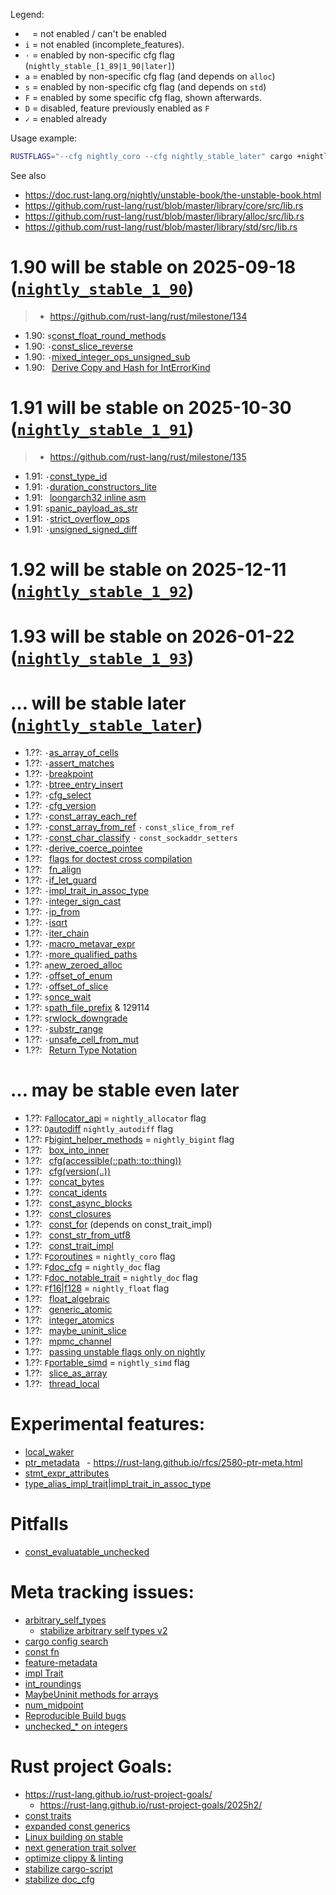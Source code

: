 

Legend:
- ` ` = not enabled / can't be enabled
- `i` = not enabled (incomplete_features).
- `·` = enabled by non-specific cfg flag (`nightly_stable_[1_89|1_90|later]`)
- `a` = enabled by non-specific cfg flag (and depends on `alloc`)
- `s` = enabled by non-specific cfg flag (and depends on `std`)
- `F` = enabled by some specific cfg flag, shown afterwards.
- `D` = disabled, feature previously enabled as `F`
- `✓` = enabled already

Usage example:
```sh
RUSTFLAGS="--cfg nightly_coro --cfg nightly_stable_later" cargo +nightly b
```

See also
- <https://doc.rust-lang.org/nightly/unstable-book/the-unstable-book.html>
- <https://github.com/rust-lang/rust/blob/master/library/core/src/lib.rs>
- <https://github.com/rust-lang/rust/blob/master/library/alloc/src/lib.rs>
- <https://github.com/rust-lang/rust/blob/master/library/std/src/lib.rs>

# 1.90 will be stable on 2025-09-18 ([`nightly_stable_1_90`](https://releases.rs/docs/1.90.0/))
> - <https://github.com/rust-lang/rust/milestone/134>
<!-- > - <https://blog.rust-lang.org/2025/09/18/Rust-1.90.0> -->
<!-- > - <https://github.com/rust-lang/rust/releases/tag/1.90.0> -->

- 1.90: `s`[const_float_round_methods](https://github.com/rust-lang/rust/pull/143604)
- 1.90: `·`[const_slice_reverse](https://github.com/rust-lang/rust/pull/143382)
- 1.90: `·`[mixed_integer_ops_unsigned_sub](https://github.com/rust-lang/rust/pull/143236)
- 1.90: ` `[Derive Copy and Hash for IntErrorKind](https://github.com/rust-lang/rust/pull/131923)

# 1.91 will be stable on 2025-10-30 ([`nightly_stable_1_91`](https://releases.rs/docs/1.91.0/))
> - <https://github.com/rust-lang/rust/milestone/135>
<!-- > - <https://blog.rust-lang.org/2025/10/30/Rust-1.91.0> -->
<!-- > - <https://github.com/rust-lang/rust/releases/tag/1.91.0> -->

- 1.91: `·`[const_type_id](https://github.com/rust-lang/rust/pull/144133)
- 1.91: `·`[duration_constructors_lite](https://github.com/rust-lang/rust/pull/145135)
- 1.91: ` `[loongarch32 inline asm](https://github.com/rust-lang/rust/pull/144402)
- 1.91: `s`[panic_payload_as_str](https://github.com/rust-lang/rust/issues/125175)
- 1.91: `·`[strict_overflow_ops](https://github.com/rust-lang/rust/pull/144682)
- 1.91: `·`[unsigned_signed_diff](https://github.com/rust-lang/rust/pull/144900)

# 1.92 will be stable on 2025-12-11 ([`nightly_stable_1_92`](https://releases.rs/docs/1.92.0/))
<!-- > - <https://github.com/rust-lang/rust/milestone/136> -->
<!-- > - <https://blog.rust-lang.org/2025/12/11/Rust-1.92.0> -->
<!-- > - <https://github.com/rust-lang/rust/releases/tag/1.92.0> -->


# 1.93 will be stable on 2026-01-22 ([`nightly_stable_1_93`](https://releases.rs/docs/1.93.0/))
<!-- > - <https://github.com/rust-lang/rust/milestone/136> -->
<!-- > - <https://blog.rust-lang.org/2026/01/22/Rust-1.93.0> -->
<!-- > - <https://github.com/rust-lang/rust/releases/tag/1.93.0> -->

# … will be stable later ([`nightly_stable_later`](https://releases.rs/#ongoing-stabilization-prs))

- 1.??: `·`[as_array_of_cells](https://github.com/rust-lang/rust/pull/144054)
- 1.??: `·`[assert_matches](https://github.com/rust-lang/rust/pull/137487)
- 1.??: `·`[breakpoint](https://github.com/rust-lang/rust/pull/142325)
- 1.??: `·`[btree_entry_insert](https://github.com/rust-lang/rust/pull/144871)
- 1.??: `·`[cfg_select](https://github.com/rust-lang/rust/issues/115585)
- 1.??: `·`[cfg_version](https://github.com/rust-lang/rust/pull/141766)
- 1.??: `·`[const_array_each_ref](https://github.com/rust-lang/rust/pull/143383)
- 1.??: `·`[const_array_from_ref](https://github.com/rust-lang/rust/issues/90206)
        `·` `const_slice_from_ref`
- 1.??: `·`[const_char_classify](https://github.com/rust-lang/rust/pull/138129)
        `·` `const_sockaddr_setters`
- 1.??: `·`[derive_coerce_pointee](https://github.com/rust-lang/rust/pull/133820)
- 1.??: ` `[flags for doctest cross compilation](https://github.com/rust-lang/rust/pull/137096)
- 1.??: ` `[fn_align](https://github.com/rust-lang/rust/pull/140261)
- 1.??: `·`[if_let_guard](https://github.com/rust-lang/rust/pull/141295)
- 1.??: `·`[impl_trait_in_assoc_type](https://github.com/rust-lang/rust/pull/120700)
- 1.??: `·`[integer_sign_cast](https://github.com/rust-lang/rust/pull/137026)
- 1.??: `·`[ip_from](https://github.com/rust-lang/rust/pull/141744)
- 1.??: `·`[isqrt](https://github.com/rust-lang/rust/pull/131391)
- 1.??: `·`[iter_chain](https://github.com/rust-lang/rust/pull/144963)
- 1.??: `·`[macro_metavar_expr](https://github.com/rust-lang/rust/pull/122808)
- 1.??: `·`[more_qualified_paths](https://github.com/rust-lang/rust/pull/141922)
- 1.??: `a`[new_zeroed_alloc](https://github.com/rust-lang/rust/issues/129396)
- 1.??: `·`[offset_of_enum](https://github.com/rust-lang/rust/issues/143954)
- 1.??: `·`[offset_of_slice](https://github.com/rust-lang/rust/pull/139673)
- 1.??: `s`[once_wait](https://github.com/rust-lang/rust/pull/136360)
- 1.??: `s`[path_file_prefix](https://github.com/rust-lang/rust/pull/144870) & 129114
- 1.??: `s`[rwlock_downgrade](https://github.com/rust-lang/rust/pull/143191)
- 1.??: `·`[substr_range](https://github.com/rust-lang/rust/pull/141266)
- 1.??: `·`[unsafe_cell_from_mut](https://github.com/rust-lang/rust/pull/131261)
- 1.??: ` `[Return Type Notation](https://github.com/rust-lang/rust/pull/138424)

# … may be stable even later

- 1.??: `F`[allocator_api](https://github.com/rust-lang/rust/issues/32838)
        = `nightly_allocator` flag
- 1.??: `D`[autodiff](https://github.com/rust-lang/rust/issues/124509)
          `nightly_autodiff` flag
- 1.??: `F`[bigint_helper_methods](https://github.com/rust-lang/rust/issues/85532)
        = `nightly_bigint` flag
- 1.??: ` `[box_into_inner](https://github.com/rust-lang/rust/issues/80437)
- 1.??: ` `[cfg(accessible(::path::to::thing))](https://github.com/rust-lang/rust/issues/64797)
- 1.??: ` `[cfg(version(..))](https://github.com/rust-lang/rust/issues/64796)
- 1.??: ` `[concat_bytes](https://github.com/rust-lang/rust/issues/87555)
- 1.??: ` `[concat_idents](https://github.com/rust-lang/rust/issues/29599)
- 1.??: ` `[const_async_blocks](https://github.com/rust-lang/rust/issues/85368)
- 1.??: ` `[const_closures](https://github.com/rust-lang/rust/issues/106003)
- 1.??: ` `[const_for](https://github.com/rust-lang/rust/issues/87575)
          (depends on const_trait_impl)
- 1.??: ` `[const_str_from_utf8](https://github.com/rust-lang/rust/issues/91006)
- 1.??: ` `[const_trait_impl](https://github.com/rust-lang/rust/issues/67792)
- 1.??: `F`[coroutines](https://github.com/rust-lang/rust/issues/43122)
        = `nightly_coro` flag
- 1.??: `F`[doc_cfg](https://github.com/rust-lang/rust/issues/43781)
        = `nightly_doc` flag
- 1.??: `F`[doc_notable_trait](https://github.com/rust-lang/rust/issues/45040)
        = `nightly_doc` flag
- 1.??: `F`[f16|f128](https://github.com/rust-lang/rust/issues/116909)
        = `nightly_float` flag
- 1.??: ` `[float_algebraic](https://github.com/rust-lang/rust/issues/136469)
- 1.??: ` `[generic_atomic](https://github.com/rust-lang/rust/issues/130539)
- 1.??: ` `[integer_atomics](https://github.com/rust-lang/rust/issues/99069)
- 1.??: ` `[maybe_uninit_slice](https://github.com/rust-lang/rust/issues/63569)
- 1.??: ` `[mpmc_channel](https://github.com/rust-lang/rust/issues/126840)
- 1.??: ` `[passing unstable flags only on nightly](https://github.com/rust-lang/cargo/issues/14733)
- 1.??: `F`[portable_simd](https://github.com/rust-lang/rust/issues/86656)
        = `nightly_simd` flag
- 1.??: ` `[slice_as_array](https://github.com/rust-lang/rust/issues/133508)
- 1.??: ` `[thread_local](https://github.com/rust-lang/rust/issues/29594)

# Experimental features:
- [local_waker](https://github.com/rust-lang/rust/issues/118959)
- [ptr_metadata](https://github.com/rust-lang/rust/issues/81513)
 ` `- <https://rust-lang.github.io/rfcs/2580-ptr-meta.html>
- [stmt_expr_attributes](https://github.com/rust-lang/rust/issues/15701)
- [type_alias_impl_trait|impl_trait_in_assoc_type](https://github.com/rust-lang/rust/issues/63063)

# Pitfalls
- [const_evaluatable_unchecked](https://github.com/rust-lang/rust/issues/76200)

# Meta tracking issues:
- [arbitrary_self_types](https://github.com/rust-lang/rust/issues/44874)
  - [stabilize arbitrary self types v2](https://github.com/rust-lang/rust/pull/135881)
- [cargo config search](https://github.com/rust-lang/cargo/issues/9769)
- [const fn](https://github.com/rust-lang/rust/issues/57563)
- [feature-metadata](https://github.com/rust-lang/cargo/issues/14157)
- [impl Trait](https://github.com/rust-lang/rust/issues/63066)
- [int_roundings](https://github.com/rust-lang/rust/issues/88581)
- [MaybeUninit methods for arrays](https://github.com/rust-lang/rust/issues/96097)
- [num_midpoint](https://github.com/rust-lang/rust/issues/110840)
- [Reproducible Build bugs](https://github.com/rust-lang/rust/issues/129080)
- [unchecked_* on integers](https://github.com/rust-lang/rust/issues/85122)

# Rust project Goals:
- <https://rust-lang.github.io/rust-project-goals/>
  - <https://rust-lang.github.io/rust-project-goals/2025h2/>
- [const traits](https://github.com/rust-lang/rust-project-goals/issues/106)
- [expanded const generics](https://github.com/rust-lang/rust-project-goals/issues/100)
- [Linux building on stable](https://github.com/rust-lang/rust-project-goals/issues/116)
- [next generation trait solver](https://github.com/rust-lang/rust-project-goals/issues/113)
- [optimize clippy & linting](https://github.com/rust-lang/rust-project-goals/issues/114)
- [stabilize cargo-script](https://github.com/rust-lang/rust-project-goals/issues/119)
- [stabilize doc_cfg](https://github.com/rust-lang/rust-project-goals/issues/120)

